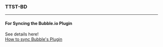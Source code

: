 ### TTST-BD
---
#### For Syncing the Bubble.io Plugin  
See details here!  
[How to sync Bubble's Plugin](https://github.com/TTST-BD/How-to-sync-Bubble-s-Plugin)




<!---
- 👋 Hi, I’m @TTST-BD
- 👀 I’m interested in ...
- 🌱 I’m currently learning ...
- 💞️ I’m looking to collaborate on ...
- 📫 How to reach me ...
- 😄 Pronouns: ...
- ⚡ Fun fact: ...

<!---
TTST-BD/TTST-BD is a ✨ special ✨ repository because its `README.md` (this file) appears on your GitHub profile.
You can click the Preview link to take a look at your changes.
--->
